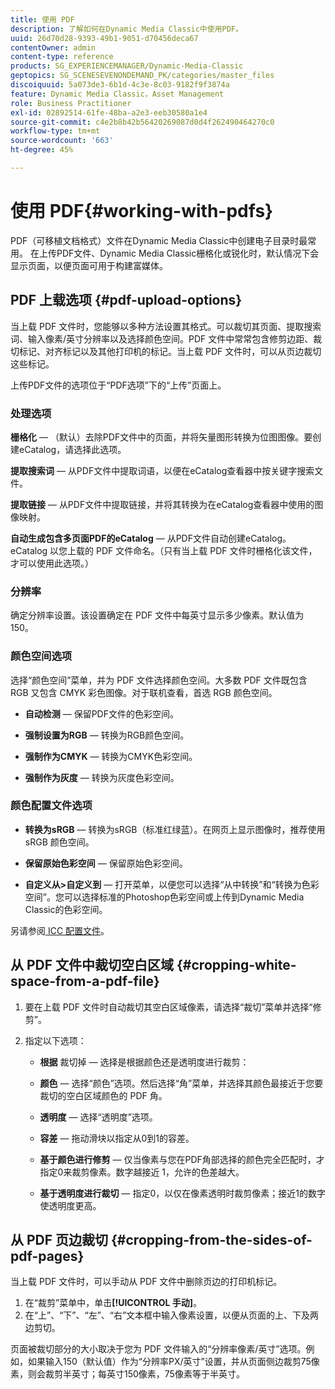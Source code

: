 ```yaml
---
title: 使用 PDF
description: 了解如何在Dynamic Media Classic中使用PDF。
uuid: 26d70d28-9393-49b1-9051-d70456deca67
contentOwner: admin
content-type: reference
products: SG_EXPERIENCEMANAGER/Dynamic-Media-Classic
geptopics: SG_SCENESEVENONDEMAND_PK/categories/master_files
discoiquuid: 5a073de3-6b1d-4c3e-8c03-9182f9f3874a
feature: Dynamic Media Classic，Asset Management
role: Business Practitioner
exl-id: 02892514-61fe-48ba-a2e3-eeb30580a1e4
source-git-commit: c4e2b8b42b56420269087d0d4f262490464270c0
workflow-type: tm+mt
source-wordcount: '663'
ht-degree: 45%

---
```


# 使用 PDF{#working-with-pdfs}

PDF（可移植文档格式）文件在Dynamic Media Classic中创建电子目录时最常用。 在上传PDF文件、Dynamic Media Classic栅格化或锐化时，默认情况下会显示页面，以便页面可用于构建富媒体。

## PDF 上载选项 {#pdf-upload-options}

当上载 PDF 文件时，您能够以多种方法设置其格式。可以裁切其页面、提取搜索词、输入像素/英寸分辨率以及选择颜色空间。PDF 文件中常常包含修剪边距、裁切标记、对齐标记以及其他打印机的标记。当上载 PDF 文件时，可以从页边裁切这些标记。

上传PDF文件的选项位于“PDF选项”下的“上传”页面上。

### 处理选项

**栅格化**  — （默认）去除PDF文件中的页面，并将矢量图形转换为位图图像。要创建eCatalog，请选择此选项。

**提取搜索词**  — 从PDF文件中提取词语，以便在eCatalog查看器中按关键字搜索文件。

**提取链接**  — 从PDF文件中提取链接，并将其转换为在eCatalog查看器中使用的图像映射。

**自动生成包含多页面PDF的eCatalog**  — 从PDF文件自动创建eCatalog。eCatalog 以您上载的 PDF 文件命名。（只有当上载 PDF 文件时栅格化该文件，才可以使用此选项。）

### 分辨率

确定分辨率设置。该设置确定在 PDF 文件中每英寸显示多少像素。默认值为 150。

### 颜色空间选项

选择“颜色空间”菜单，并为 PDF 文件选择颜色空间。大多数 PDF 文件既包含 RGB 又包含 CMYK 彩色图像。对于联机查看，首选 RGB 颜色空间。

* **自动检测**  — 保留PDF文件的色彩空间。

* **强制设置为RGB**  — 转换为RGB颜色空间。

* **强制作为CMYK**  — 转换为CMYK色彩空间。

* **强制作为灰度**  — 转换为灰度色彩空间。

### 颜色配置文件选项

* **转换为sRGB**  — 转换为sRGB（标准红绿蓝）。在网页上显示图像时，推荐使用 sRGB 颜色空间。

* **保留原始色彩空间**  — 保留原始色彩空间。

* **自定义从>自定义到**  — 打开菜单，以便您可以选择“从中转换”和“转换为色彩空间”。您可以选择标准的Photoshop色彩空间或上传到Dynamic Media Classic的色彩空间。

另请参阅[ ICC 配置文件](/help/icc-profiles.md#icc_profiles)。

## 从 PDF 文件中裁切空白区域 {#cropping-white-space-from-a-pdf-file}

1. 要在上载 PDF 文件时自动裁切其空白区域像素，请选择“裁切”菜单并选择“修剪”。
1. 指定以下选项：

   * **根据** 裁切掉 — 选择是根据颜色还是透明度进行裁剪：

   * **颜色**  — 选择“颜色”选项。然后选择“角”菜单，并选择其颜色最接近于您要裁切的空白区域颜色的 PDF 角。

   * **透明度**  — 选择“透明度”选项。

   * **容差**  — 拖动滑块以指定从0到1的容差。

   * **基于颜色进行修剪**  — 仅当像素与您在PDF角部选择的颜色完全匹配时，才指定0来裁剪像素。数字越接近 1，允许的色差越大。

   * **基于透明度进行裁切**  — 指定0，以仅在像素透明时裁剪像素；接近1的数字使透明度更高。

## 从 PDF 页边裁切 {#cropping-from-the-sides-of-pdf-pages}

当上载 PDF 文件时，可以手动从 PDF 文件中删除页边的打印机标记。

1. 在“裁剪”菜单中，单击&#x200B;**[!UICONTROL 手动]**。
1. 在“上”、“下”、“左”、“右”文本框中输入像素设置，以便从页面的上、下及两边剪切。

页面被裁切部分的大小取决于您为 PDF 文件输入的“分辨率像素/英寸”选项。例如，如果输入150（默认值）作为“分辨率PX/英寸”设置，并从页面侧边裁剪75像素，则会裁剪半英寸；每英寸150像素，75像素等于半英寸。
